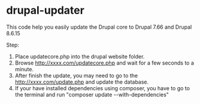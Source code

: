 # drupal-updater
This code help you easily update the Drupal core to Drupal 7.66 and Drupal 8.6.15

Step:
1. Place updatecore.php into the drupal website folder.
2. Browse http://xxxx.com/updatecore.php and wait for a few seconds to a minute.
3. After finish the update, you may need to go to the http://xxxx.com/update.php and update the database.
4. If your have installed dependencies using composer, you have to go to the terminal and run "composer update --with-dependencies"

